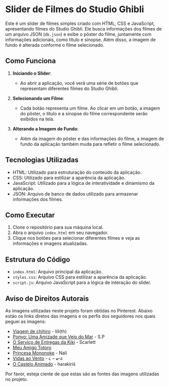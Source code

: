 # Slider de Filmes do Studio Ghibli

Este é um slider de filmes simples criado com HTML, CSS e JavaScript, apresentando filmes do Studio Ghibli. Ele busca informações dos filmes de um arquivo JSON (`db.json`) e exibe o pôster do filme, juntamente com informações adicionais, como título e sinopse. Além disso, a imagem de fundo é alterada conforme o filme selecionado.

## Como Funciona

1. **Iniciando o Slider**:

   - Ao abrir a aplicação, você verá uma série de botões que representam diferentes filmes do Studio Ghibli.

2. **Selecionando um Filme**:

   - Cada botão representa um filme. Ao clicar em um botão, a imagem do pôster, o título e a sinopse do filme correspondente serão exibidos na tela.

3. **Alterando a Imagem de Fundo**:
   - Além da imagem do pôster e das informações do filme, a imagem de fundo da aplicação também muda para refletir o filme selecionado.

## Tecnologias Utilizadas

- HTML: Utilizado para estruturação do conteúdo da aplicação.
- CSS: Utilizado para estilizar a aparência da aplicação.
- JavaScript: Utilizado para a lógica de interatividade e dinamismo da aplicação.
- JSON: Arquivo de banco de dados utilizado para armazenar informações dos filmes.

## Como Executar

1. Clone o repositório para sua máquina local.
2. Abra o arquivo `index.html` em seu navegador.
3. Clique nos botões para selecionar diferentes filmes e veja as informações e imagens atualizadas.

## Estrutura do Código

- `index.html`: Arquivo principal da aplicação.
- `styles.css`: Arquivo CSS para estilizar a aparência da aplicação.
- `script.js`: Arquivo JavaScript para a lógica de interação do slider.

## Aviso de Direitos Autorais

As imagens utilizadas neste projeto foram obtidas no Pinterest. Abaixo estão os links diretos das imagens e os perfis dos seguidores nos quais peguei as imagens:

- [Viagem de chihiro](https://br.pinterest.com/pin/7177680650220493/) - lili(th)
- [Ponyo: Uma Amizade que Veio do Mar](https://br.pinterest.com/pin/633387441087252/) - S.P
- [O Serviço de Entregas da Kiki](https://br.pinterest.com/pin/28499410134994540/) - Scarlett
- [Meu Amigo Totoro](https://br.pinterest.com/pin/27584616460811776/)
- [Princesa Mononoke](https://br.pinterest.com/pin/18858892184308085/) - Nali
- [Vidas ao Vento](https://br.pinterest.com/pin/39406565482314228/) - ૮ – ﻌ–ა
- [O Castelo Animado](https://br.pinterest.com/pin/6122149485491371/) - harakiriś

Por favor, esteja ciente de que estas são as fontes das imagens utilizadas no projeto.

